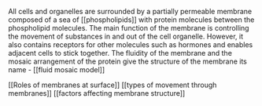 All cells and organelles are surrounded by a partially permeable membrane composed of a sea of [[phospholipids]] with protein molecules between the phospholipid molecules. The main function of the membrane is controlling the movement of substances in and out of the cell organelle. However, it also contains receptors for other molecules such as hormones and enables adjacent cells to stick together. The fluidity of the membrane and the mosaic arrangement of the protein give the structure of the membrane its name - [[fluid mosaic model]]

[[Roles of membranes at surface]]
[[types of movement through membranes]]
[[factors affecting membrane structure]]